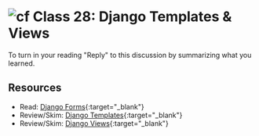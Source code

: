 # ![cf](http://i.imgur.com/7v5ASc8.png) Class 28: Django Templates & Views

To turn in your reading "Reply" to this discussion by summarizing what you learned.

## Resources

- Read: [Django Forms](https://developer.mozilla.org/en-US/docs/Learn/Server-side/Django/Forms){:target="_blank"}
- Review/Skim: [Django Templates](https://developer.mozilla.org/en-US/docs/Learn/Server-side/Django/Home_page){:target="_blank"}
- Review/Skim: [Django Views](https://developer.mozilla.org/en-US/docs/Learn/Server-side/Django/Generic_views){:target="_blank"}
